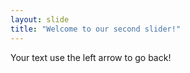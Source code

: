 ```yaml
---
layout: slide
title: "Welcome to our second slider!"
---
```

Your text
use the left arrow to go back!
